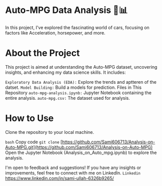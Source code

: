 # Auto-MPG Data Analysis 🚗📊
In this project, I've explored the fascinating world of cars, focusing on factors like Acceleration, horsepower, and more.

# About the Project
This project is aimed at understanding the Auto-MPG dataset, uncovering insights, and enhancing my data science skills. It includes:

`Exploratory Data Analysis (EDA):` Explore the trends and aptteren of the datset.
`Model Building:` Build a models for prediction.
Files in This Repository
`auto-mpg-analysis.ipynb:` Jupyter Notebook containing the entire analysis.
`auto-mpg.csv:` The dataset used for analysis.

# How to Use
Clone the repository to your local machine.

`bash`
Copy code
`git clone` [https://github.com/Sami606713/Analysis-on-Auto-MPG.git](https://github.com/Sami606713/Analysis-on-Auto-MPG)
Open the Jupyter Notebook (Analysis_on_Auto_mpg.ipynb) to explore the analysis.

I'm open to feedback and suggestions! If you have any insights or improvements, feel free to connect with me on LinkedIn.
`Linkedin` https://www.linkedin.com/in/sami-ullah-6326b9265/
